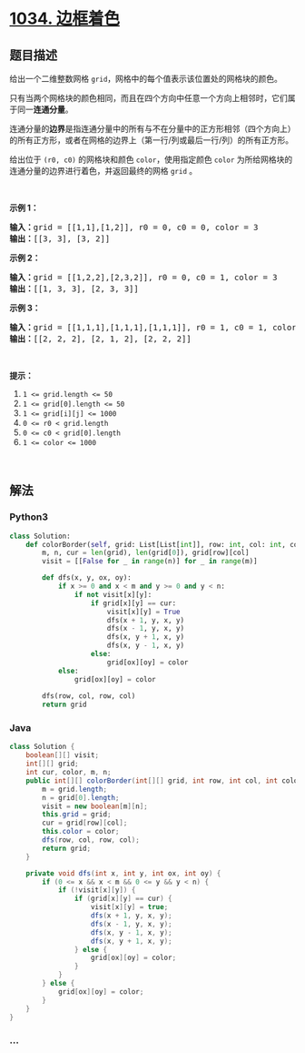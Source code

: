 # [1034. 边框着色](https://leetcode-cn.com/problems/coloring-a-border)



## 题目描述

<!-- 这里写题目描述 -->

<p>给出一个二维整数网格&nbsp;<code>grid</code>，网格中的每个值表示该位置处的网格块的颜色。</p>

<p>只有当两个网格块的颜色相同，而且在四个方向中任意一个方向上相邻时，它们属于同一<strong>连通分量</strong>。</p>

<p>连通分量的<strong>边界</strong>是指连通分量中的所有与不在分量中的正方形相邻（四个方向上）的所有正方形，或者在网格的边界上（第一行/列或最后一行/列）的所有正方形。</p>

<p>给出位于&nbsp;<code>(r0, c0)</code>&nbsp;的网格块和颜色&nbsp;<code>color</code>，使用指定颜色&nbsp;<code>color</code>&nbsp;为所给网格块的连通分量的边界进行着色，并返回最终的网格&nbsp;<code>grid</code> 。</p>

<p>&nbsp;</p>

<p><strong>示例 1：</strong></p>

<pre><strong>输入：</strong>grid = [[1,1],[1,2]], r0 = 0, c0 = 0, color = 3
<strong>输出：</strong>[[3, 3], [3, 2]]
</pre>

<p><strong>示例 2：</strong></p>

<pre><strong>输入：</strong>grid = [[1,2,2],[2,3,2]], r0 = 0, c0 = 1, color = 3
<strong>输出：</strong>[[1, 3, 3], [2, 3, 3]]
</pre>

<p><strong>示例 3：</strong></p>

<pre><strong>输入：</strong>grid = [[1,1,1],[1,1,1],[1,1,1]], r0 = 1, c0 = 1, color = 2
<strong>输出：</strong>[[2, 2, 2], [2, 1, 2], [2, 2, 2]]</pre>

<p>&nbsp;</p>

<p><strong>提示：</strong></p>

<ol>
	<li><code>1 &lt;= grid.length &lt;= 50</code></li>
	<li><code>1 &lt;= grid[0].length &lt;= 50</code></li>
	<li><code>1 &lt;= grid[i][j] &lt;= 1000</code></li>
	<li><code>0 &lt;= r0 &lt; grid.length</code></li>
	<li><code>0 &lt;= c0 &lt; grid[0].length</code></li>
	<li><code>1 &lt;= color &lt;= 1000</code></li>
</ol>

<p>&nbsp;</p>


## 解法

<!-- 这里可写通用的实现逻辑 -->

<!-- tabs:start -->

### **Python3**

<!-- 这里可写当前语言的特殊实现逻辑 -->

```python
class Solution:
    def colorBorder(self, grid: List[List[int]], row: int, col: int, color: int) -> List[List[int]]:
        m, n, cur = len(grid), len(grid[0]), grid[row][col]
        visit = [[False for _ in range(n)] for _ in range(m)]

        def dfs(x, y, ox, oy):
            if x >= 0 and x < m and y >= 0 and y < n:
                if not visit[x][y]:
                    if grid[x][y] == cur:
                        visit[x][y] = True
                        dfs(x + 1, y, x, y)
                        dfs(x - 1, y, x, y)
                        dfs(x, y + 1, x, y)
                        dfs(x, y - 1, x, y)
                    else:
                        grid[ox][oy] = color
            else:
                grid[ox][oy] = color 
        
        dfs(row, col, row, col)
        return grid
```

### **Java**

<!-- 这里可写当前语言的特殊实现逻辑 -->

```java
class Solution {
    boolean[][] visit;
    int[][] grid;
    int cur, color, m, n;
    public int[][] colorBorder(int[][] grid, int row, int col, int color) {
        m = grid.length;
        n = grid[0].length;
        visit = new boolean[m][n];
        this.grid = grid;
        cur = grid[row][col];
        this.color = color;
        dfs(row, col, row, col);
        return grid;
    }

    private void dfs(int x, int y, int ox, int oy) {
        if (0 <= x && x < m && 0 <= y && y < n) {
            if (!visit[x][y]) {
                if (grid[x][y] == cur) {
                    visit[x][y] = true;
                    dfs(x + 1, y, x, y);
                    dfs(x - 1, y, x, y);
                    dfs(x, y - 1, x, y);
                    dfs(x, y + 1, x, y);
                } else {
                    grid[ox][oy] = color;
                }
            } 
        } else {
            grid[ox][oy] = color;
        }
    }
}
```

### **...**

```

```

<!-- tabs:end -->
